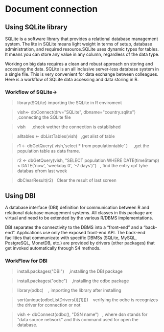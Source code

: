 # Document connection

## Using SQLite library 

SQLite is a software library that provides a relational database management system. The lite in SQLite means light weight in terms of setup, database administration, and required resource.SQLite uses dynamic types for tables. It means you can store any value in any column, regardless of the data type.

Working on big data requires a clean and robust approach on storing and accessing the data. SQLite is an all inclusive server-less database system in a single file. This is very convenient for data exchange between colleagues. Here is a workflow of SQLite data accessing and data storing in R.

### Workflow of SQLite->

> library(SQLite)       importing the SQLite in R enviroment 

> vish<- dbConnect(drv="SQLite", dbname="country.sqlite")&nbsp;&nbsp;    ,connecting the SQLite file

> vish  &nbsp;&nbsp;&nbsp; ,check wether the connection is established

> alltables <-  dbListTables(vish)&nbsp;&nbsp;&nbsp;,get alist of table 

> r1 <- dbGetQuery( vish,'select * from populationtable' )&nbsp;&nbsp;&nbsp;&nbsp; ,get the population table as data frame.

> r2  <- dbGetQuery(vish, "SELECT population WHERE DATE(timeStamp) < DATE('now', 'weekday 0', '-7 days')")&nbsp;&nbsp;&nbsp;, find the entry  opf tyhe databas efrom last week

> dbClearResult(r2)&nbsp;&nbsp; Clear the result of last screen
## Using DBI 

A database interface (DBI) definition for communication between R and relational database management systems. All classes in this package are virtual and need to be extended by the various R/DBMS implementations.

DBI separates the connectivity to the DBMS into a “front-end” and a “back-end”. Applications use only the exposed front-end API. The back-end facilities that communicate with specific DBMSs (SQLite, MySQL, PostgreSQL, MonetDB, etc.) are provided by drivers (other packages) that get invoked automatically through S4 methods.

### WorkFlow for DBI

> install.packages("DBI")&nbsp;&nbsp;&nbsp;&nbsp;,installing the DBI package

> install.packages("odbc")&nbsp;&nbsp;&nbsp;&nbsp;,installing the odbc package

> library(odbc)&nbsp;&nbsp;&nbsp;&nbsp;, importing the library after installing

> sort(unique(odbcListDrivers()[[1]]))&nbsp;&nbsp;&nbsp;&nbsp;verifying the odbc is recognizes the driver for connection or not 

> vish <- dbConnect(odbc(), "DSN name")&nbsp;&nbsp;&nbsp;, where dsn stands for "data source network" and this command used for open the database.



